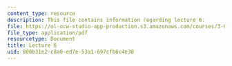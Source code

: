 ```yaml
---
content_type: resource
description: This file contains information regarding lecture 6.
file: https://ol-ocw-studio-app-production.s3.amazonaws.com/courses/3-024-electronic-optical-and-magnetic-properties-of-materials-spring-2013/800b31e2c8a0ed7e53a1697cfb6c4e30_MIT3_024S13_2012lec6.pdf
file_type: application/pdf
resourcetype: Document
title: Lecture 6
uid: 800b31e2-c8a0-ed7e-53a1-697cfb6c4e30
---
```

